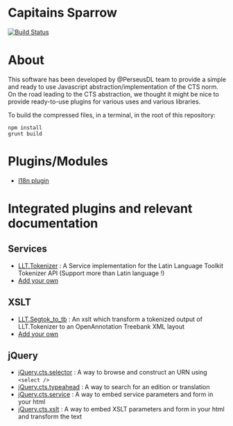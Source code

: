 Capitains Sparrow 
===

[![Build Status](https://travis-ci.org/PerseusDL/Capitains-Sparrow.svg)](https://travis-ci.org/PerseusDL/Capitains-Sparrow)

# About
This software has been developed by @PerseusDL team to provide a simple and ready to use Javascript abstraction/implementation of the CTS norm. On the road leading to the CTS abstraction, we thought it might be nice to provide ready-to-use plugins for various uses and various libraries.

To build the compressed files, in a terminal, in the root of this repository:

```shell
npm install
grunt build
```

# Plugins/Modules

- [I18n plugin](./doc/i18n.md)

# Integrated plugins and relevant documentation

## Services

- [LLT.Tokenizer](./doc/services/llt.tokenizer.md) : A Service implementation for the Latin Language Toolkit Tokenizer API (Support more than Latin language !)
- [Add your own](./doc/services/new.md)

## XSLT

- [LLT.Segtok_to_tb](./doc/xslt/llt.segtok_to_tb.md) : An xslt which transform a tokenized output of LLT.Tokenizer to an OpenAnnotation Treebank XML layout
- [Add your own](./doc/xslt/new.md)

## jQuery

- [jQuery.cts.selector](./doc/plugins/jquery.cts.selector.md) : A way to browse and construct an URN using `<select />`
- [jQuery.cts.typeahead](./doc/plugins/jquery.cts.typeahead.md) : A way to search for an edition or translation
- [jQuery.cts.service](./doc/plugins/jquery.cts.service.md) : A way to embed service parameters and form in your html
- [jQuery.cts.xslt](./doc/plugins/jquery.cts.service.md) : A way to embed XSLT parameters and form in your html and transform the text